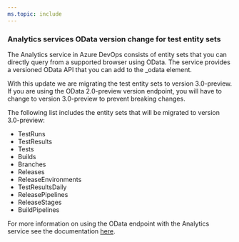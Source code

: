 ```yaml
---
ms.topic: include
---
```


### Analytics services OData version change for test entity sets

The Analytics service in Azure DevOps consists of entity sets that you can directly query from a supported browser using OData. The service provides a versioned OData API that you can add to the _odata element.

With this update we are migrating the test entity sets to version 3.0-preview. If you are using the OData 2.0-preview version endpoint, you will have to change to version 3.0-preview to prevent breaking changes.

The following list includes the entity sets that will be migrated to version 3.0-preview:

* TestRuns
* TestResults
* Tests
* Builds
* Branches
* Releases
* ReleaseEnvironments
* TestResultsDaily
* ReleasePipelines
* ReleaseStages
* BuildPipelines

For more information on using the OData endpoint with the Analytics service see the documentation [here](/azure/devops/report/extend-analytics/odata-api-version?view=azure-devops&preserve-view=true).